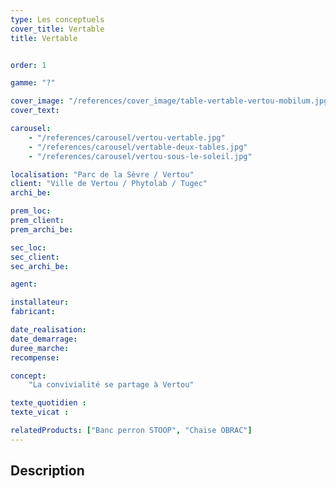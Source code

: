 ```yaml
---
type: Les conceptuels
cover_title: Vertable
title: Vertable


order: 1

gamme: "?"

cover_image: "/references/cover_image/table-vertable-vertou-mobilum.jpg"
cover_text:

carousel:
    - "/references/carousel/vertou-vertable.jpg"
    - "/references/carousel/vertable-deux-tables.jpg"
    - "/references/carousel/vertou-sous-le-soleil.jpg"

localisation: "Parc de la Sèvre / Vertou"
client: "Ville de Vertou / Phytolab / Tugec"
archi_be:

prem_loc:
prem_client:
prem_archi_be:

sec_loc:
sec_client:
sec_archi_be:

agent:

installateur:
fabricant:

date_realisation:
date_demarrage:
duree_marche:
recompense:

concept:
    "La convivialité se partage à Vertou"

texte_quotidien :
texte_vicat :

relatedProducts: ["Banc perron STOOP", "Chaise OBRAC"]
---
```


## Description
